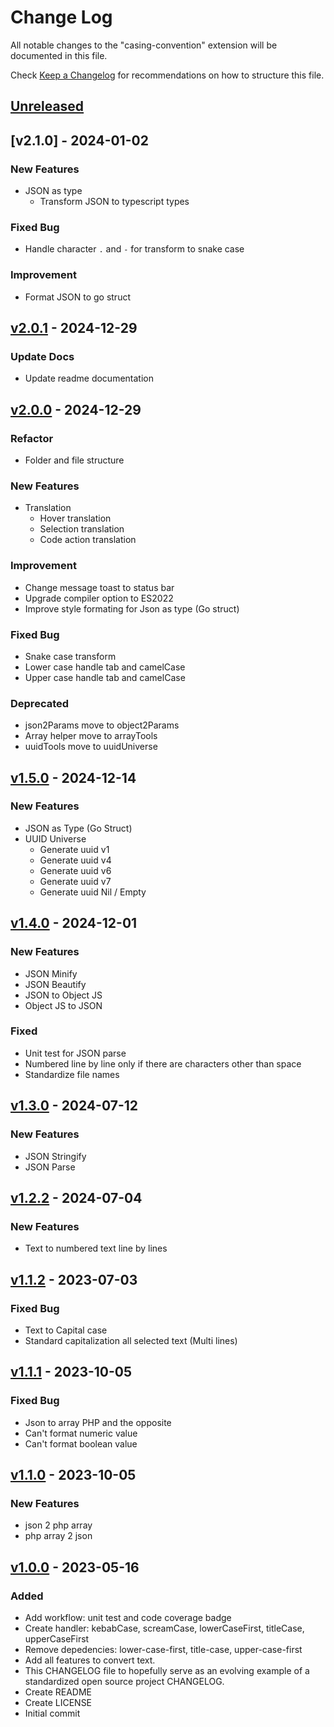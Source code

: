 # Change Log

All notable changes to the "casing-convention" extension will be documented in this file.

Check [Keep a Changelog](http://keepachangelog.com/) for recommendations on how to structure this file.

## [Unreleased]


## [v2.1.0] - 2024-01-02

### New Features
- JSON as type
    + Transform JSON to typescript types

### Fixed Bug
- Handle character `.` and `-` for transform to snake case

### Improvement
- Format JSON to go struct

## [v2.0.1] - 2024-12-29

### Update Docs
- Update readme documentation

## [v2.0.0] - 2024-12-29

### Refactor
- Folder and file structure

### New Features
- Translation
    + Hover translation
    + Selection translation
    + Code action translation

### Improvement
- Change message toast to status bar
- Upgrade compiler option to ES2022
- Improve style formating for Json as type (Go struct)

### Fixed Bug
- Snake case transform
- Lower case handle tab and camelCase
- Upper case handle tab and camelCase

### Deprecated
- json2Params move to object2Params
- Array helper move to arrayTools
- uuidTools move to uuidUniverse

## [v1.5.0] - 2024-12-14

### New Features
- JSON as Type (Go Struct)
- UUID Universe
    + Generate uuid v1
    + Generate uuid v4
    + Generate uuid v6
    + Generate uuid v7
    + Generate uuid Nil / Empty

## [v1.4.0] - 2024-12-01

### New Features
- JSON Minify
- JSON Beautify
- JSON to Object JS
- Object JS to JSON

### Fixed
- Unit test for JSON parse
- Numbered line by line only if there are characters other than space
- Standardize file names

## [v1.3.0] - 2024-07-12

### New Features
- JSON Stringify 
- JSON Parse

## [v1.2.2] - 2024-07-04

### New Features
- Text to numbered text line by lines


## [v1.1.2] - 2023-07-03

### Fixed Bug
- Text to Capital case
- Standard capitalization all selected text (Multi lines)


## [v1.1.1] - 2023-10-05

### Fixed Bug
- Json to array PHP and the opposite
- Can't format numeric value
- Can't format boolean value


## [v1.1.0] - 2023-10-05

### New Features
- json 2 php array
- php array 2 json


## [v1.0.0] - 2023-05-16

### Added
- Add workflow: unit test and code coverage badge
- Create handler: kebabCase, screamCase, lowerCaseFirst, titleCase, upperCaseFirst
- Remove depedencies: lower-case-first, title-case, upper-case-first
- Add all features to convert text.
- This CHANGELOG file to hopefully serve as an evolving example of a standardized open source project CHANGELOG.
- Create README
- Create LICENSE
- Initial commit

[Unreleased]: https://github.com/otnansirk/vscode-casing-convention/compare/v2.0.0...HEAD
[v1.0.0]: https://github.com/otnansirk/vscode-casing-convention/releases/tag/v1.0.0
[v1.1.0]: https://github.com/otnansirk/vscode-casing-convention/releases/tag/v1.1.0
[v1.1.1]: https://github.com/otnansirk/vscode-casing-convention/releases/tag/v1.1.1
[v1.1.2]: https://github.com/otnansirk/vscode-casing-convention/releases/tag/v1.1.2
[v1.2.2]: https://github.com/otnansirk/vscode-casing-convention/releases/tag/v1.2.2
[v1.3.0]: https://github.com/otnansirk/vscode-casing-convention/releases/tag/v1.3.0
[v1.4.0]: https://github.com/otnansirk/vscode-casing-convention/releases/tag/v1.4.0
[v1.5.0]: https://github.com/otnansirk/vscode-casing-convention/releases/tag/v1.5.0
[v2.0.0]: https://github.com/otnansirk/vscode-casing-convention/releases/tag/v2.0.0
[v2.0.1]: https://github.com/otnansirk/vscode-casing-convention/releases/tag/v2.0.1
[v2.2.0]: https://github.com/otnansirk/vscode-casing-convention/releases/tag/v2.1.0